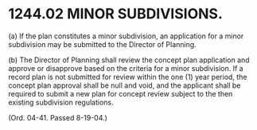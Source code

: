 1244.02 MINOR SUBDIVISIONS.
===========================

​(a) If the plan constitutes a minor subdivision, an application for a
minor subdivision may be submitted to the Director of Planning.

​(b) The Director of Planning shall review the concept plan application
and approve or disapprove based on the criteria for a minor subdivision.
If a record plan is not submitted for review within the one (1) year
period, the concept plan approval shall be null and void, and the
applicant shall be required to submit a new plan for concept review
subject to the then existing subdivision regulations.

(Ord. 04-41. Passed 8-19-04.)
